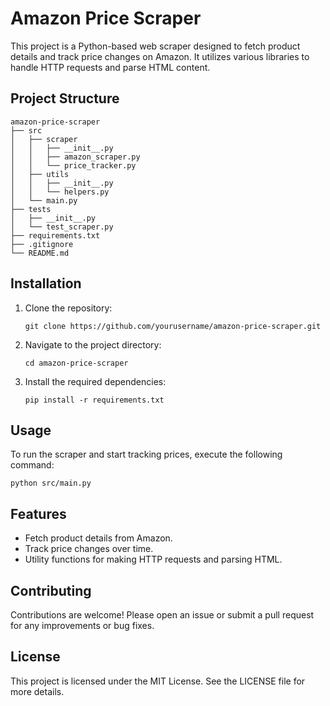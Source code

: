 # Amazon Price Scraper

This project is a Python-based web scraper designed to fetch product details and track price changes on Amazon. It utilizes various libraries to handle HTTP requests and parse HTML content.

## Project Structure

```
amazon-price-scraper
├── src
│   ├── scraper
│   │   ├── __init__.py
│   │   ├── amazon_scraper.py
│   │   └── price_tracker.py
│   ├── utils
│   │   ├── __init__.py
│   │   └── helpers.py
│   └── main.py
├── tests
│   ├── __init__.py
│   └── test_scraper.py
├── requirements.txt
├── .gitignore
└── README.md
```

## Installation

1. Clone the repository:
   ```
   git clone https://github.com/yourusername/amazon-price-scraper.git
   ```
2. Navigate to the project directory:
   ```
   cd amazon-price-scraper
   ```
3. Install the required dependencies:
   ```
   pip install -r requirements.txt
   ```

## Usage

To run the scraper and start tracking prices, execute the following command:
```
python src/main.py
```

## Features

- Fetch product details from Amazon.
- Track price changes over time.
- Utility functions for making HTTP requests and parsing HTML.

## Contributing

Contributions are welcome! Please open an issue or submit a pull request for any improvements or bug fixes.

## License

This project is licensed under the MIT License. See the LICENSE file for more details.